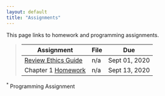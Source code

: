 ```yaml
---
layout: default
title: "Assignments"
---
```


This page links to homework and programming assignments.

> Assignment | File | Due
> ---------- | ---- | ---
> [Review Ethics Guide](assignment01.html) | n/a | Sept 01, 2020
> Chapter 1 [Homework](homework1.html) | n/a | Sept 13, 2020

<sup>*</sup> Programming Assignment
